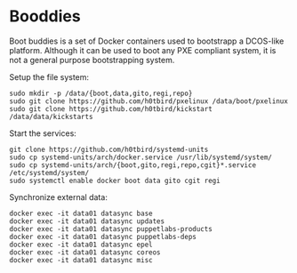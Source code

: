 # Booddies

Boot buddies is a set of Docker containers used to bootstrapp a DCOS-like platform.
Although it can be used to boot any PXE compliant system, it is not a general purpose bootstrapping system.

Setup the file system:
```
sudo mkdir -p /data/{boot,data,gito,regi,repo}
sudo git clone https://github.com/h0tbird/pxelinux /data/boot/pxelinux
sudo git clone https://github.com/h0tbird/kickstart /data/data/kickstarts
```

Start the services:
```
git clone https://github.com/h0tbird/systemd-units
sudo cp systemd-units/arch/docker.service /usr/lib/systemd/system/
sudo cp systemd-units/arch/{boot,gito,regi,repo,cgit}*.service /etc/systemd/system/
sudo systemctl enable docker boot data gito cgit regi
```

Synchronize external data:
```
docker exec -it data01 datasync base
docker exec -it data01 datasync updates
docker exec -it data01 datasync puppetlabs-products
docker exec -it data01 datasync puppetlabs-deps
docker exec -it data01 datasync epel
docker exec -it data01 datasync coreos
docker exec -it data01 datasync misc
```
